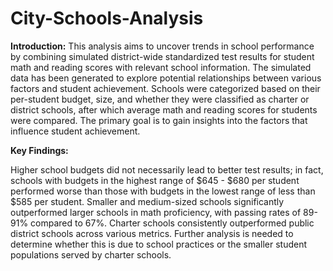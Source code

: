 # City-Schools-Analysis

**Introduction:** This analysis aims to uncover trends in school performance by combining simulated district-wide standardized test results for student math and reading scores with relevant school information. The simulated data has been generated to explore potential relationships between various factors and student achievement. Schools were categorized based on their per-student budget, size, and whether they were classified as charter or district schools, after which average math and reading scores for students were compared. The primary goal is to gain insights into the factors that influence student achievement.

**Key Findings:**  

Higher school budgets did not necessarily lead to better test results; in fact, schools with budgets in the highest range of $645 - $680 per student performed worse than those with budgets in the lowest range of less than $585 per student.
Smaller and medium-sized schools significantly outperformed larger schools in math proficiency, with passing rates of 89-91% compared to 67%.
Charter schools consistently outperformed public district schools across various metrics. Further analysis is needed to determine whether this is due to school practices or the smaller student populations served by charter schools.
